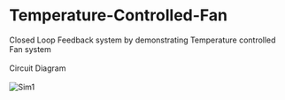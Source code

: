 # Temperature-Controlled-Fan
Closed Loop Feedback system by demonstrating Temperature controlled Fan system </br></br>
Circuit Diagram </br></br>
![Sim1](https://user-images.githubusercontent.com/89517921/181710882-ab935aff-be93-40eb-9c6d-caf72bb984b0.png)
